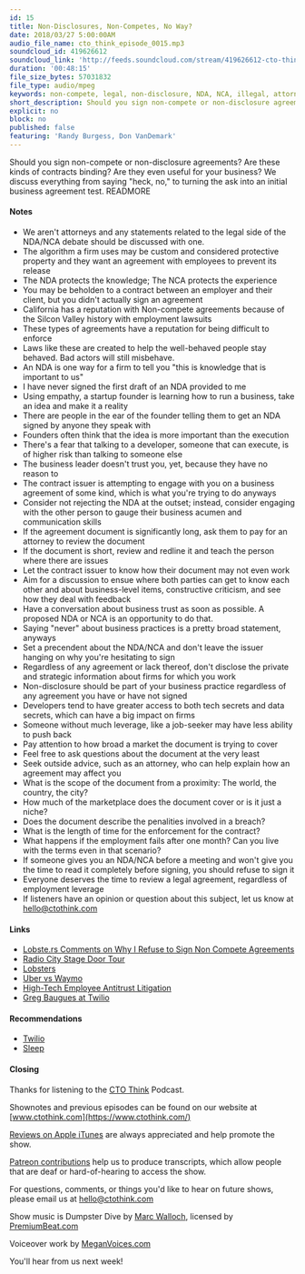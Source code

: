 ```yaml
---
id: 15
title: Non-Disclosures, Non-Competes, No Way?
date: 2018/03/27 5:00:00AM
audio_file_name: cto_think_episode_0015.mp3
soundcloud_id: 419626612
soundcloud_link: 'http://feeds.soundcloud.com/stream/419626612-cto-think-episode-15-non-disclosures-non-competes-no-way.mp3'
duration: '00:48:15'
file_size_bytes: 57031832
file_type: audio/mpeg
keywords: non-compete, legal, non-disclosure, NDA, NCA, illegal, attorney, contract, employment, cto, chief technology officer
short_description: Should you sign non-compete or non-disclosure agreements? Are these kinds of contracts binding? Are they even useful for your business? We discuss everything from saying "heck, no," to turning the ask into an initial business agreement test.
explicit: no
block: no
published: false
featuring: 'Randy Burgess, Don VanDemark'
---
```

Should you sign non-compete or non-disclosure agreements? Are these kinds of contracts binding? Are they even useful for your business? We discuss everything from saying "heck, no," to turning the ask into an initial business agreement test.
READMORE

#### Notes

* We aren't attorneys and any statements related to the legal side of the NDA/NCA debate should be discussed with one.
* The algorithm a firm uses may be custom and considered protective property and they want an agreement with employees to prevent its release
* The NDA protects the knowledge; The NCA protects the experience
* You may be beholden to a contract between an employer and their client, but you didn't actually sign an agreement
* California has a reputation with Non-compete agreements because of the Silcon Valley history with employment lawsuits
* These types of agreements have a reputation for being difficult to enforce
* Laws like these are created to help the well-behaved people stay behaved. Bad actors will still misbehave.
* An NDA is one way for a firm to tell you "this is knowledge that is important to us"
* I have never signed the first draft of an NDA provided to me
* Using empathy, a startup founder is learning how to run a business, take an idea and make it a reality
* There are people in the ear of the founder telling them to get an NDA signed by anyone they speak with
* Founders often think that the idea is more important than the execution
* There's a fear that talking to a developer, someone that can execute, is of higher risk than talking to someone else
* The business leader doesn't trust you, yet, because they have no reason to
* The contract issuer is attempting to engage with you on a business agreement of some kind, which is what you're trying to do anyways
* Consider not rejecting the NDA at the outset; instead, consider engaging with the other person to gauge their business acumen and communication skills
* If the agreement document is significantly long, ask them to pay for an attorney to review the document
* If the document is short, review and redline it and teach the person where there are issues
* Let the contract issuer to know how their document may not even work
* Aim for a discussion to ensue where both parties can get to know each other and about business-level items, constructive criticism, and see how they deal with feedback
* Have a conversation about business trust as soon as possible. A proposed NDA or NCA is an opportunity to do that.
* Saying "never" about business practices is a pretty broad statement, anyways
* Set a precendent about the NDA/NCA and don't leave the issuer hanging on why you're hesitating to sign
* Regardless of any agreement or lack thereof, don't disclose the private and strategic information about firms for which you work
* Non-disclosure should be part of your business practice regardless of any agreement you have or have not signed
* Developers tend to have greater access to both tech secrets and data secrets, which can have a big impact on firms
* Someone without much leverage, like a job-seeker may have less ability to push back
* Pay attention to how broad a market the document is trying to cover
* Feel free to ask questions about the document at the very least
* Seek outside advice, such as an attorney, who can help explain how an agreement may affect you
* What is the scope of the document from a proximity: The world, the country, the city?
* How much of the marketplace does the document cover or is it just a niche?
* Does the document describe the penalities involved in a breach?
* What is the length of time for the enforcement for the contract?
* What happens if the employment fails after one month? Can you live with the terms even in that scenario?
* If someone gives you an NDA/NCA before a meeting and won't give you the time to read it completely before signing, you should refuse to sign it
* Everyone deserves the time to review a legal agreement, regardless of employment leverage
* If listeners have an opinion or question about this subject, let us know at hello@ctothink.com

#### Links

* [Lobste.rs Comments on Why I Refuse to Sign Non Compete Agreements](https://lobste.rs/s/nddqqr/why_i_refuse_sign_non_compete_agreements)
* [Radio City Stage Door Tour](https://www.rockefellercenter.com/shops/radio-city-stage-door-tour/)
* [Lobsters](https://lobste.rs)
* [Uber vs Waymo](https://en.wikipedia.org/wiki/Waymo#Waymo_LLC_v._Uber_Technologies,_Inc._et_al.)
* [High-Tech Employee Antitrust Litigation](https://en.wikipedia.org/wiki/High-Tech_Employee_Antitrust_Litigation)
* [Greg Baugues at Twilio](https://www.linkedin.com/in/gregbaugues)

#### Recommendations

* [Twilio](https://www.twilio.com/)
* [Sleep](https://en.wikipedia.org/wiki/Sleep)

#### Closing

Thanks for listening to the [CTO Think](https://www.ctothink.com) Podcast.  

Shownotes and previous episodes can be found on our website at [www.ctothink.com](https://www.ctothink.com/)  

[Reviews on Apple iTunes](https://itunes.apple.com/us/podcast/cto-think/id1331281544) are always appreciated and help promote the show.  

[Patreon contributions](https://www.patreon.com/ctothink) help us to produce transcripts, which allow people that are deaf or hard-of-hearing to access the show.  

For questions, comments, or things you'd like to hear on future shows, please email us at [hello@ctothink.com](mailto:hello@ctothink.com)  

Show music is Dumpster Dive by [Marc Walloch](http://marcwalloch.com/), licensed by [PremiumBeat.com](https://www.premiumbeat.com)  

Voiceover work by [MeganVoices.com](http://www.meganvoices.com)  

You'll hear from us next week!  
